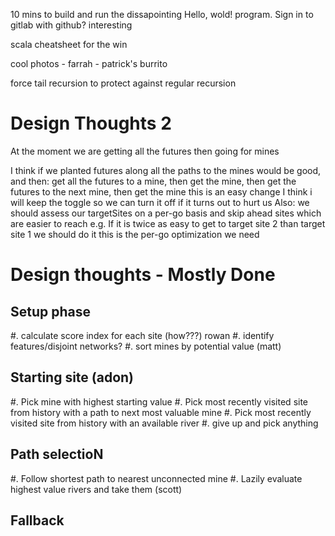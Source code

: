 10 mins to build and run the dissapointing Hello, wold! program.
Sign in to gitlab with github? interesting

scala cheatsheet for the win

cool photos - farrah - patrick's burrito

force tail recursion to protect against regular recursion

# Design Thoughts 2
At the moment we are getting all the futures then going for mines

I think if we planted futures along all the paths to the mines would be good, and then:
get all the futures to a mine, then get the mine, then get the futures to the next mine, then get the mine
this is an easy change I think
i will keep the toggle so we can turn it off if it turns out to hurt us
Also: we should assess our targetSites on a per-go basis and skip ahead sites which are easier to reach
e.g. If it is twice as easy to get to target site 2 than target site 1 we should do it
this is the per-go optimization we need


# Design thoughts - Mostly Done
## Setup phase
 #. calculate score index for each site (how???) rowan
 #. identify features/disjoint networks?
 #. sort mines by potential value (matt)
 
## Starting site (adon)
 #. Pick mine with highest starting value
 #. Pick most recently visited site from history with a path to next most valuable mine
 #. Pick most recently visited site from history with an available river
 #. give up and pick anything

## Path selectioN
 #. Follow shortest path to nearest unconnected mine
 #. Lazily evaluate highest value rivers and take them (scott)

## Fallback

